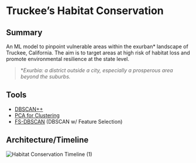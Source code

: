 # Truckee’s Habitat Conservation
## Summary
An ML model to pinpoint vulnerable areas within the exurban* landscape of Truckee, California. The aim is to target areas at high risk of habitat loss and promote environmental resilience at the state level.

> **Exurbia: a district outside a city, especially a prosperous area beyond the suburbs.*

## Tools
- [DBSCAN++](https://www.dailydoseofds.com/dbscan-the-faster-and-scalable-alternative-to-dbscan-clustering/)
- [PCA for Clustering](https://gmaclenn.github.io/articles/airport-pca-analysis/)
- [FS-DBSCAN](https://ieeexplore.ieee.org/document/7823505) (DBSCAN w/ Feature Selection)

## Architecture/Timeline
![Habitat Conservation Timeline (1)](https://github.com/joaquin-mendoza8/habitat-conservation/assets/95003828/971baf5b-455a-44ef-81ab-fb9ae00e0d44)
